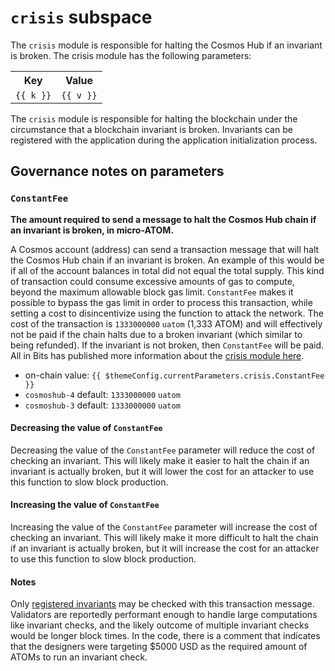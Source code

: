 # `crisis` subspace

The `crisis` module is responsible for halting the Cosmos Hub if an invariant is broken. The crisis module has the following parameters:

<table>
    <tr>
        <th>Key</th>
        <th>Value</th>
    </tr>
    <tr v-for="(v,k) in $themeConfig.currentParameters.crisis">
        <td><a :href="'#'+k"><code>{{ k }}</code></a></td>
        <td><code>{{ v }}</code></td>
    </tr>
</table>

The `crisis` module is responsible for halting the blockchain under the circumstance that a blockchain invariant is broken. Invariants can be registered with the application during the application initialization process.

## Governance notes on parameters

### `ConstantFee`

**The amount required to send a message to halt the Cosmos Hub chain if an invariant is broken, in micro-ATOM.**

A Cosmos account (address) can send a transaction message that will halt the Cosmos Hub chain if an invariant is broken. An example of this would be if all of the account balances in total did not equal the total supply. This kind of transaction could consume excessive amounts of gas to compute, beyond the maximum allowable block gas limit. `ConstantFee` makes it possible to bypass the gas limit in order to process this transaction, while setting a cost to disincentivize using the function to attack the network. The cost of the transaction is `1333000000` `uatom` (1,333 ATOM) and will effectively not be paid if the chain halts due to a broken invariant (which similar to being refunded). If the invariant is not broken, then `ConstantFee` will be paid. All in Bits has published more information about the [crisis module here](https://docs.cosmos.network/master/modules/crisis/).

* on-chain value: `{{ $themeConfig.currentParameters.crisis.ConstantFee }}`
* `cosmoshub-4` default: `1333000000` `uatom`
* `cosmoshub-3` default: `1333000000` `uatom`

#### Decreasing the value of `ConstantFee`

Decreasing the value of the `ConstantFee` parameter will reduce the cost of checking an invariant. This will likely make it easier to halt the chain if an invariant is actually broken, but it will lower the cost for an attacker to use this function to slow block production.

#### Increasing the value of `ConstantFee`

Increasing the value of the `ConstantFee` parameter will increase the cost of checking an invariant. This will likely make it more difficult to halt the chain if an invariant is actually broken, but it will increase the cost for an attacker to use this function to slow block production.

#### Notes

Only [registered invariants](https://github.com/cosmos/cosmos-sdk/blob/master/x/supply/keeper/invariants.go) may be checked with this transaction message. Validators are reportedly performant enough to handle large computations like invariant checks, and the likely outcome of multiple invariant checks would be longer block times. In the code, there is a comment that indicates that the designers were targeting $5000 USD as the required amount of ATOMs to run an invariant check.
